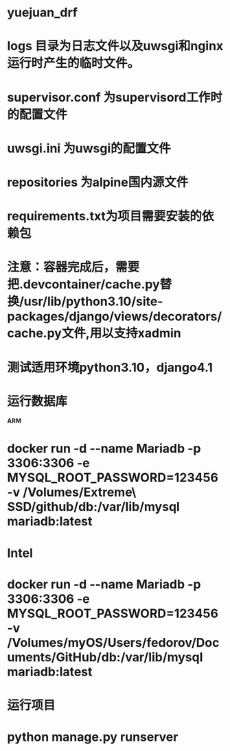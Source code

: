 # yuejuan_drf
# logs 目录为日志文件以及uwsgi和nginx运行时产生的临时文件。
# supervisor.conf 为supervisord工作时的配置文件
# uwsgi.ini 为uwsgi的配置文件 
# repositories 为alpine国内源文件
# requirements.txt为项目需要安装的依赖包


# 注意：容器完成后，需要把.devcontainer/cache.py替换/usr/lib/python3.10/site-packages/django/views/decorators/cache.py文件,用以支持xadmin
# 测试适用环境python3.10，django4.1

# 运行数据库
#### ARM
# docker run -d --name Mariadb -p 3306:3306 -e MYSQL_ROOT_PASSWORD=123456 -v /Volumes/Extreme\ SSD/github/db:/var/lib/mysql mariadb:latest

# Intel
# docker run -d --name Mariadb -p 3306:3306 -e MYSQL_ROOT_PASSWORD=123456 -v /Volumes/myOS/Users/fedorov/Documents/GitHub/db:/var/lib/mysql mariadb:latest

# 运行项目
# python manage.py runserver 